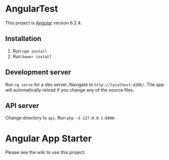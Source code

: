 # AngularTest

This project is [Angular](https://angular.io) version 6.2.4.

## Installation

1. Run `npm install`
2. Run `bower install`

## Development server

Run `ng serve` for a dev server. Navigate to `http://localhost:4200/`. The app will automatically reload if you change any of the source files.

## API server

Change directory to `api`. Run `php -S 127.0.0.1:8000`.

# Angular App Starter
Please see the wiki to use this project.
